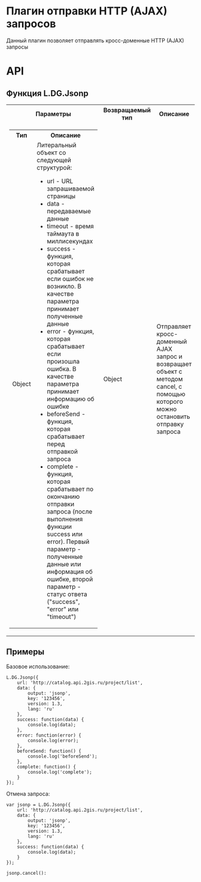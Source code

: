 Плагин отправки HTTP (AJAX) запросов
====================================

Данный плагин позволяет отправлять кросс-доменные HTTP (AJAX) запросы

# API
## Функция L.DG.Jsonp

<table>
    <tr>
        <th>Параметры</th>
        <th>Возвращаемый тип</th>
        <th>Описание</th>
    </tr>
    <tr>
        <td>
            <table>
                <tr>
                    <th>Тип</th>
                    <th>Описание</th>
                </tr>
                <tr>
                    <td>Object</td>
                    <td>
                        Литеральный объект со следующей структурой:
                        <ul>
                            <li>url - URL запрашиваемой страницы</li>
                            <li>data - передаваемые данные</li>
                            <li>timeout - время таймаута в миллисекундах</li>
                            <li>success - функция, которая срабатывает если ошибок не возникло. В качестве параметра принимает полученные данные</li>
                            <li>error - функция, которая срабатывает если произошла ошибка. В качестве параметра принимает информацию об ошибке</li>
                            <li>beforeSend - функция, которая срабатывает перед отправкой запроса</li>
                            <li>complete - функция, которая срабатывает по окончанию отправки запроса (после выполнения функции success или error). Первый параметр - полученные данные или информация об ошибке, второй параметр - статус ответа ("success", "error" или "timeout")</li>
                        </ul>
                    </td>
                </tr>
            </table>
        </td>
        <td>Object</td>
        <td>Отправляет кросс-доменный AJAX запрос и возвращает объект с методом cancel, с помощью которого можно остановить отправку запроса</td>
    </tr>
</table>

## Примеры
Базовое использование:

    L.DG.Jsonp({
        url: 'http://catalog.api.2gis.ru/project/list',
        data: {
            output: 'jsonp',
            key: '123456',
            version: 1.3,
            lang: 'ru'
        },
        success: function(data) {
            console.log(data);
        },
        error: function(error) {
            console.log(error);
        },
        beforeSend: function() {
            console.log('beforeSend');
        },
        complete: function() {
            console.log('complete');
        }
    });

Отмена запроса:

    var jsonp = L.DG.Jsonp({
        url: 'http://catalog.api.2gis.ru/project/list',
        data: {
            output: 'jsonp',
            key: '123456',
            version: 1.3,
            lang: 'ru'
        },
        success: function(data) {
            console.log(data);
        }
    });

    jsonp.cancel():
